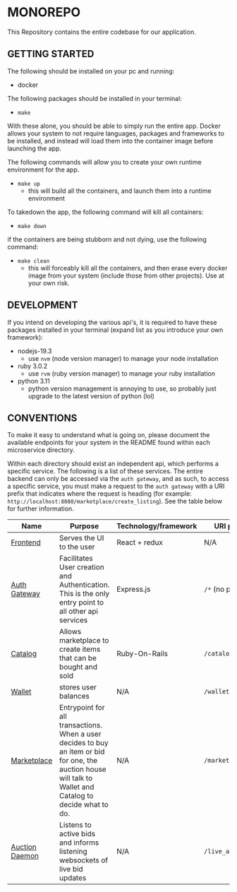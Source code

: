 # MONOREPO
This Repository contains the entire codebase for our application.


## GETTING STARTED
The following should be installed on your pc and running:
- docker

The following packages should be installed in your terminal:
- `make`

With these alone, you should be able to simply run the entire app. Docker allows your system to not require languages, packages and frameworks to be installed, and instead will load them into the container image before launching the app.

The following commands will allow you to create your own runtime environment for the app.
- `make up`
  - this will build all the containers, and launch them into a runtime environment


To takedown the app, the following command will kill all containers:
- `make down`

if the containers are being stubborn and not dying, use the following command:
- `make clean`
  - this will forceably kill all the containers, and then erase every docker image from your system (include those from other projects). Use at your own risk.

## DEVELOPMENT
If you intend on developing the various api's, it is required to have these packages installed in your terminal (expand list as you introduce your own framework):
- nodejs-19.3
  - use `nvm` (node version manager) to manage your node installation
- ruby 3.0.2
  - use `rvm` (ruby version manager) to manage your ruby installation
- python 3.11
  - python version management is annoying to use, so probably just upgrade to the latest version of python (lol)

## CONVENTIONS
To make it easy to understand what is going on, please document the available endpoints for your system in the README found within each microservice directory.

Within each directory should exist an independent api, which performs a specific service. The following is a list of these services. The entire backend can only be accessed via the `auth gateway`, and as such, to access a specific service, you must make a request to the `auth gateway` with a URI prefix that indicates where the request is heading (for example: `http://localhost:8080/marketplace/create_listing`). See the table below for further information.

|  Name | Purpose | Technology/framework | URI prefix | Owner | Status |
|---|---|---|---|---|---|
|  [Frontend](frontend/) | Serves the UI to the user | React + redux  | N/A | N/A  | Incomplete|
|  [Auth Gateway](auth_gateway/) | Facilitates User creation and Authentication. This is the only entry point to all other api services  | Express.js   | `/*` (no prefix) | Eli  | In Progress (almost done) |
|  [Catalog](catalog/)  |  Allows marketplace to create items that can be bought and sold | Ruby-On-Rails  | `/catalog/*` | Eli  | Just Started |
|  [Wallet](wallet/)  | stores user balances  | N/A  | `/wallet/*` | N/A  | Not started |
|  [Marketplace](marketplace/)  | Entrypoint for all transactions. When a user decides to buy an item or bid for one, the auction house will talk to Wallet and Catalog to decide what to do.| N/A | `/marketplace/*` | N/A | Not started |
| [Auction Daemon](marketplace/) | Listens to active bids and informs listening websockets of live bid updates  | N/A  | `/live_auction/*`| N/A | Not started |


